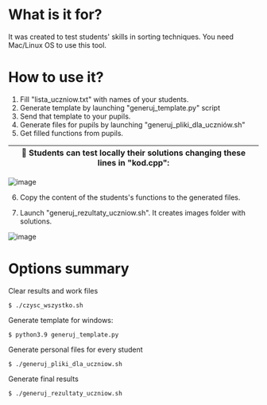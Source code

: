 # What is it for?

It was created to test students' skills in sorting techniques. You need Mac/Linux OS to use this tool.

# How to use it?

1. Fill "lista_uczniow.txt" with names of your students.
2. Generate template by launching "generuj_template.py" script
3. Send that template to your pupils. 
4. Generate files for pupils by launching "generuj_pliki_dla_uczniów.sh"
5. Get filled functions from pupils.

| :mag_right: Students can test locally their solutions changing these lines in "kod.cpp":   |
|-------------------------------------------|
![image](https://i.imgur.com/RXgLme0.png)


6. Copy the content of the students's functions to the generated files.


7. Launch "generuj_rezultaty_uczniow.sh". It creates images folder with solutions.

![image](https://i.imgur.com/Itdqkwo.png)


# Options summary

Clear results and work files

```
$ ./czysc_wszystko.sh
``` 

Generate template for windows:

```
$ python3.9 generuj_template.py
``` 

Generate personal files for every student 

```
$ ./generuj_pliki_dla_uczniow.sh
```

Generate final results

```
$ ./generuj_rezultaty_uczniow.sh
```